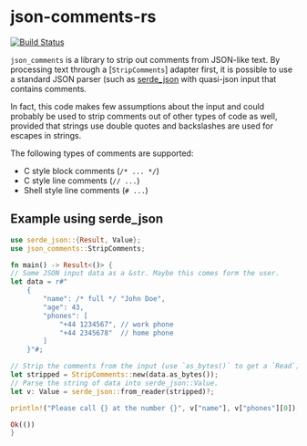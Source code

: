# json-comments-rs

[![Build Status](https://travis-ci.com/tmccombs/json-comments-rs.svg?branch=master)](https://travis-ci.com/tmccombs/json-comments-rs)

`json_comments` is a library to strip out comments from JSON-like text. By processing text
through a [`StripComments`] adapter first, it is possible to use a standard JSON parser (such
as [serde\_json](https://crates.io/crates/serde_json) with quasi-json input that contains
comments.

In fact, this code makes few assumptions about the input and could probably be used to strip
comments out of other types of code as well, provided that strings use double quotes and
backslashes are used for escapes in strings.

The following types of comments are supported:
  - C style block comments (`/* ... */`)
  - C style line comments (`// ...`)
  - Shell style line comments (`# ...`)

## Example using serde\_json

```rust
use serde_json::{Result, Value};
use json_comments::StripComments;

fn main() -> Result<()> {
// Some JSON input data as a &str. Maybe this comes form the user.
let data = r#"
    {
        "name": /* full */ "John Doe",
        "age": 43,
        "phones": [
            "+44 1234567", // work phone
            "+44 2345678"  // home phone
        ]
    }"#;

// Strip the comments from the input (use `as_bytes()` to get a `Read`).
let stripped = StripComments::new(data.as_bytes());
// Parse the string of data into serde_json::Value.
let v: Value = serde_json::from_reader(stripped)?;

println!("Please call {} at the number {}", v["name"], v["phones"][0]);

Ok(())
}
```

